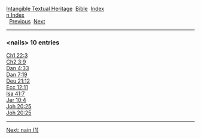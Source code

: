 [Intangible Textual Heritage](../../index)  [Bible](../index) 
[Index](index)   
[n Index](_n_)  
  [Previous](c07695)  [Next](c07697) 

------------------------------------------------------------------------

### &lt;nails&gt; 10 entries

[Ch1 22:3](../kjv/ch1022.htm#003)  
[Ch2 3:9](../kjv/ch2003.htm#009)  
[Dan 4:33](../kjv/dan004.htm#033)  
[Dan 7:19](../kjv/dan007.htm#019)  
[Deu 21:12](../kjv/deu021.htm#012)  
[Ecc 12:11](../kjv/ecc012.htm#011)  
[Isa 41:7](../kjv/isa041.htm#007)  
[Jer 10:4](../kjv/jer010.htm#004)  
[Joh 20:25](../kjv/joh020.htm#025)  
[Joh 20:25](../kjv/joh020.htm#025)  

------------------------------------------------------------------------

[Next: nain (1)](c07697)
